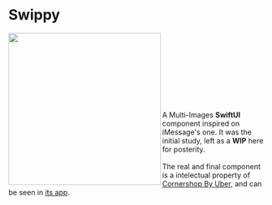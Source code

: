 # Swippy

<div><img align="left" width=300 src="https://user-images.githubusercontent.com/57687819/153933397-401dc7d0-f057-4457-87ec-70971b1c067f.png">
<br><br><br><br><br><br><br><br><br>A Multi-Images <b>SwiftUI</b> component inspired on iMessage's one. It was the initial study, left as a <b>WIP</b> here for posterity.<br><br>
The real and final component is a intelectual property of <a href="https://cornershopapp.com" >Cornershop By Uber</a>, and can be seen in <a href="https://apps.apple.com/br/app/cornershop-by-uber/id995060131">its app</a>.</div></div>
